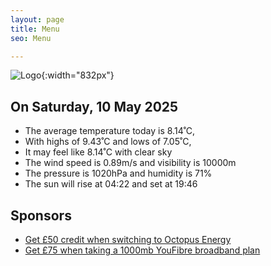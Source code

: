 ```yaml
---
layout: page
title: Menu
seo: Menu

---
```


![Logo](/images/logo.jpg){:width="832px"}

<!-- weather_marker starts -->
## On Saturday, 10 May 2025

- The average temperature today is 8.14˚C,
- With highs of 9.43˚C and lows of 7.05˚C,
- It may feel like 8.14˚C with clear sky
- The wind speed is 0.89m/s and visibility is 10000m
- The pressure is 1020hPa and humidity is 71%
- The sun will rise at 04:22 and set at 19:46

<!-- weather_marker ends -->

## Sponsors

- [Get £50 credit when switching to Octopus Energy](https://bit.ly/3oD1nnS)
- [Get £75 when taking a 1000mb YouFibre broadband plan](https://aklam.io/91zWhU?)
